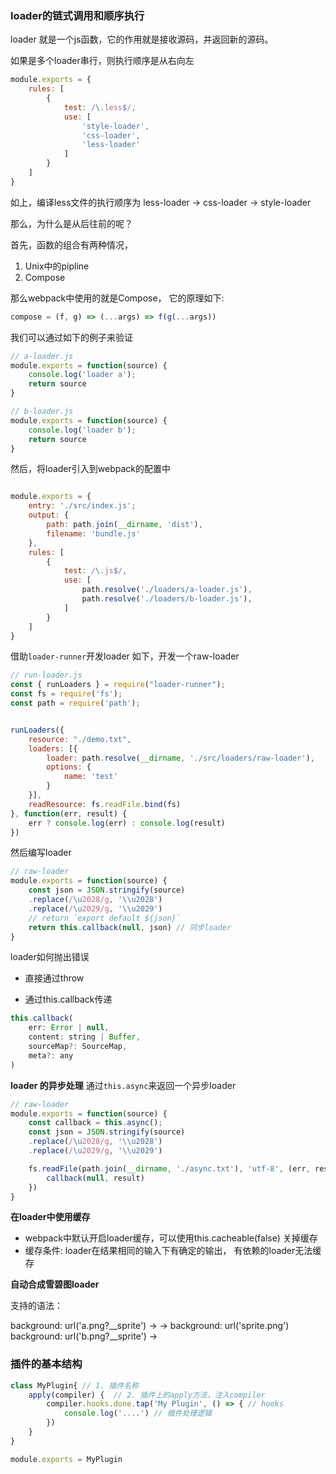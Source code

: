 ### loader的链式调用和顺序执行

loader 就是一个js函数，它的作用就是接收源码，并返回新的源码。

如果是多个loader串行，则执行顺序是从右向左
```js
module.exports = {
    rules: [
        {
            test: /\.less$/,
            use: [
                'style-loader',
                'css-loader',
                'less-loader'
            ]
        }
    ]
}
```

如上，编译less文件的执行顺序为 less-loader -> css-loader -> style-loader

那么，为什么是从后往前的呢？

首先，函数的组合有两种情况，
1. Unix中的pipline
2. Compose 

那么webpack中使用的就是Compose， 它的原理如下:
```js
compose = (f, g) => (...args) => f(g(...args))
```

我们可以通过如下的例子来验证
```js
// a-loader.js
module.exports = function(source) {
    console.log('loader a');
    return source
}

// b-loader.js
module.exports = function(source) {
    console.log('loader b');
    return source
}
```

然后，将loader引入到webpack的配置中

```js

module.exports = {
    entry: './src/index.js';
    output: {
        path: path.join(__dirname, 'dist'),
        filename: 'bundle.js'
    },
    rules: [
        {
            test: /\.js$/,
            use: [
                path.resolve('./loaders/a-loader.js'),
                path.resolve('./loaders/b-loader.js'),
            ]
        }
    ]
}

```

借助`loader-runner`开发loader
如下，开发一个raw-loader
```js
// run-loader.js
const { runLoaders } = require("loader-runner");
const fs = require('fs');
const path = require('path');


runLoaders({
	resource: "./demo.txt",
	loaders: [{
		loader: path.resolve(__dirname, './src/loaders/raw-loader'),
		options: {
			name: 'test'
		}
	}],
	readResource: fs.readFile.bind(fs)
}, function(err, result) {
	err ? console.log(err) : console.log(result)
})
```

然后编写loader
```js
// raw-loader
module.exports = function(source) {
    const json = JSON.stringify(source)
    .replace(/\u2028/g, '\\u2028')
    .replace(/\u2029/g, '\\u2029')
    // return `export default ${json}`
    return this.callback(null, json) // 同步loader
}
```

loader如何抛出错误

- 直接通过throw

- 通过this.callback传递
```js
this.callback(
    err: Error | null,
    content: string | Buffer,
    sourceMap?: SourceMap,
    meta?: any
)
```

**loader 的异步处理**
通过`this.async`来返回一个异步loader
```js
// raw-loader
module.exports = function(source) {
    const callback = this.async();
    const json = JSON.stringify(source)
    .replace(/\u2028/g, '\\u2028')
    .replace(/\u2029/g, '\\u2029')

    fs.readFile(path.join(__dirname, './async.txt'), 'utf-8', (err, result) => {
        callback(null, result)
    })
}
```

**在loader中使用缓存**
- webpack中默认开启loader缓存，可以使用this.cacheable(false) 关掉缓存
- 缓存条件: loader在结果相同的输入下有确定的输出， 有依赖的loader无法缓存


**自动合成雪碧图loader**

支持的语法： 

background: url('a.png?__sprite') ->
                                    -> background: url('sprite.png')
background: url('b.png?__sprite') -> 

### 插件的基本结构

```js
class MyPlugin{ // 1. 插件名称
    apply(compiler) {  // 2. 插件上的apply方法，注入compiler
        compiler.hooks.done.tap('My Plugin', () => { // hooks
            console.log('....') // 插件处理逻辑
        })
    }
}

module.exports = MyPlugin
```